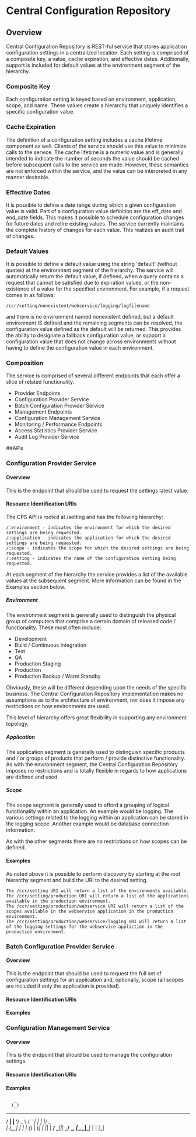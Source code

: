 Central Configuration Repository
================================

## Overview
Central Configuration Repository is REST-ful service that stores application configuration settings in a centralized location.
Each setting is comprised of a composite key, a value, cache expiration, and effective dates. Additionally, support is included
for default values at the environment segment of the hierarchy.

### Composite Key
Each configuration setting is keyed based on environment, application, scope, and name. These values create a hierarchy
that uniquely identifies a specific configuration value.

### Cache Expiration
The definition of a configuration setting includes a cache lifetime component as well. Clients of the service
should use this value to minimize calls to the service. The cache lifetime is a numeric value and is generally intended
to indicate the number of seconds the value should be cached before subsequent calls to the service are made. However,
these semantics are not enforced within the service, and the value can be interpreted in any manner desirable.

### Effective Dates
It is possible to define a date range during which a given configuration value is valid. Part of a configuration value definition are
the eff_date and end_date fields. This makes it possible to schedule configuration changes for future dates and retire existing
values. The service currently maintains the complete history of changes for each value. This realizes an audit trail of changes.

### Default Values
It is possible to define a default value using the string 'default' (without quotes) at the environment segment of the hierarchy. The service
will automatically return the default value, if defined, when a query contains a request that cannot be satisfied due to expiration
values, or the non-existence of a value for the specified environment. For example, if a request comes in as follows:

    /ccr/setting/nonexistent/webservice/logging/logfilename

and there is no environment named nonexistent defined, but a default environment IS defined and the remaining segments can be resolved,
the configuration value defined as the default will be returned. This provides the ability to designate a fallback configuration value, or support a configuration value that does
not change across environments without having to define the configuration value in each environment.

### Composition
The service is comprised of several different endpoints that each offer a slice of related functionality.

- Provider Endpoints
 - Configuration Provider Service
 - Batch Configuration Provider Service
- Management Endpoints
 - Configuration Management Service
- Monitoring / Performance Endpoints
 - Access Statistics Provider Service
 - Audit Log Provider Service

##APIs

### Configuration Provider Service

#### Overview
This is the endpoint that should be used to request the settings latest value.

#### Resource Identification URIs
The CPS API is rooted at /setting and has the following hierarchy:

    /:environment - indicates the environment for which the desired settings are being requested.
    /:application - indicates the application for which the desired settings are being requested.
    /:scope - indicates the scope for which the desired settings are being requested.
    /:setting - indicates the name of the configuration setting being requested.

At each segment of the hierarchy the service provides a list of the available values at the subsequent segment.
More information can be found in the Examples section below.

##### Environment
The environment segment is generally used to distinguish the physical group of computers that comprise a certain domain of
released code / functionality. These most often include:

- Development
- Build / Continuous Integration
- Test
- QA
- Production Staging
- Production
- Production Backup / Warm Standby

Obviously, these will be different depending upon the needs of the specific business. The Central Configuration Repository
implementation makes no assumptions as to the architecture of environment, nor does it impose any restrictions on how
environments are used.

This level of hierarchy offers great flexibility in supporting any environment topology.

##### Application
The application segment is generally used to distinguish specific products and / or groups of products that perform / provide
distinctive functionality. As with the environment segment, the Central Configuration Repository imposes no restrictions
and is totally flexible in regards to how applications are defined and used.

##### Scope
The scope segment is generally used to afford a grouping of logical functionality within an application. An example would be
logging. The various settings related to the logging within an application can be stored in the logging scope. Another
example would be database connection information.

As with the other segments there are no restrictions on how scopes can be defined.

#### Examples

As noted above it is possible to perform discovery by starting at the root hierarchy segment and build the URI to the desired setting.

    The /ccr/setting URI will return a list of the environments available.
    The /ccr/setting/production URI will return a list of the applications available in the production environment.
    The /ccr/setting/production/webservice URI will return a list of the scopes available in the webservice application in the production environment.
    The /ccr/setting/production/webservice/logging URI will return a list of the logging settings for the webservice appliction in the production environment.

### Batch Configuration Provider Service

#### Overview

This is the endpoint that should be used to request the full set of configuration settings for an application and,
optionally, scope (all scopes are included if only the application is provided).

#### Resource Identification URIs

#### Examples

### Configuration Management Service

#### Overview
This is the endpoint that should be used to manage the configuration settings.

#### Resource Identification URIs

#### Examples



       _
      (_)
   ___ _ _ __ ___   __ _ _   _  ___
  / __| | '__/ _ \ / _` | | | |/ _ \
 | (__| | | | (_) | (_| | |_| |  __/
  \___|_|_|  \___/ \__, |\__,_|\___|
                      | |
                      |_|

